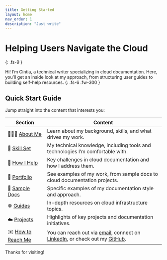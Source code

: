 ```yaml
---
title: Getting Started
layout: home
nav_order: 1
description: "Just write"
---
```


# Helping Users Navigate the Cloud
{: .fs-9 }

Hi! I’m Cintia, a technical writer specializing in cloud documentation. Here, you’ll get an inside look at my approach, from structuring user guides to building self-help resources. 
{: .fs-6 .fw-300 }

## Quick Start Guide

Jump straight into the content that interests you:

| Section       | Content                                                                                  |
|---------------|----------------------------------------------------------------------------------------------|
|🙋🏻‍♀️ [About Me](#)  | Learn about my background, skills, and what drives my work.           | 
|🧠 [Skill Set](#)     | My technical knowledge, including tools and technologies I’m comfortable with.              |
|🧩 [How I Help](#)    | Key challenges in cloud documentation and how I address them.                               |
|💼 [Portfolio](#) | See examples of my work, from sample docs to cloud documentation projects.                                 |
|📑 [Sample Docs](#)   | Specific examples of my documentation style and approach.                              |
|☸️ [Guides](#) | In-depth resources on cloud infrastructure topics.                            |
|☁️ [Projects](#)      | Highlights of key projects and documentation initiatives.                                 |
|✉️ [How to Reach Me](#)     | You can reach out via [email](mailto:), connect on [LinkedIn](#), or check out my [GitHub](#).            |


Thanks for visiting!


